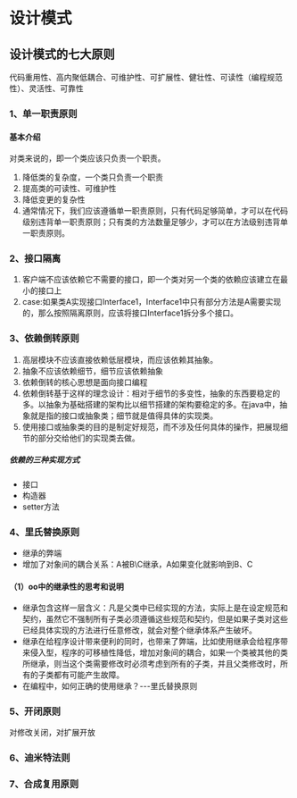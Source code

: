 # 设计模式
## 设计模式的七大原则
代码重用性、高内聚低耦合、可维护性、可扩展性、健壮性、可读性（编程规范性）、灵活性、可靠性
### 1、单一职责原则
#### 基本介绍
对类来说的，即一个类应该只负责一个职责。
1. 降低类的复杂度，一个类只负责一个职责
2. 提高类的可读性、可维护性
3. 降低变更的复杂性
4. 通常情况下，我们应该遵循单一职责原则，只有代码足够简单，才可以在代码级别违背单一职责原则；只有类的方法数量足够少，才可以在方法级别违背单一职责原则。
### 2、接口隔离
1. 客户端不应该依赖它不需要的接口，即一个类对另一个类的依赖应该建立在最小的接口上
2. case:如果类A实现接口Interface1，Interface1中只有部分方法是A需要实现的，那么按照隔离原则，应该将接口Interface1拆分多个接口。
### 3、依赖倒转原则
1. 高层模块不应该直接依赖低层模块，而应该依赖其抽象。
2. 抽象不应该依赖细节，细节应该依赖抽象
3. 依赖倒转的核心思想是面向接口编程
4. 依赖倒转基于这样的理念设计：相对于细节的多变性，抽象的东西要稳定的多。以抽象为基础搭建的架构比以细节搭建的架构要稳定的多。在java中，抽象就是指的接口或抽象类；细节就是值得具体的实现类。
5. 使用接口或抽象类的目的是制定好规范，而不涉及任何具体的操作，把展现细节的部分交给他们的实现类去做。
##### 依赖的三种实现方式
- 接口
- 构造器
- setter方法
### 4、里氏替换原则
- 继承的弊端
- 增加了对象间的耦合关系：A被B\C继承，A如果变化就影响到B、C
#### （1）oo中的继承性的思考和说明
- 继承包含这样一层含义：凡是父类中已经实现的方法，实际上是在设定规范和契约，虽然它不强制所有子类必须遵循这些规范和契约，但是如果子类对这些已经具体实现的方法进行任意修改，就会对整个继承体系产生破坏。
- 继承在给程序设计带来便利的同时，也带来了弊端，比如使用继承会给程序带来侵入型，程序的可移植性降低，增加对象间的耦合，如果一个类被其他的类所继承，则当这个类需要修改时必须考虑到所有的子类，并且父类修改时，所有的子类都有可能产生故障。
- 在编程中，如何正确的使用继承？---里氏替换原则
### 5、开闭原则
对修改关闭，对扩展开放
### 6、迪米特法则
### 7、合成复用原则